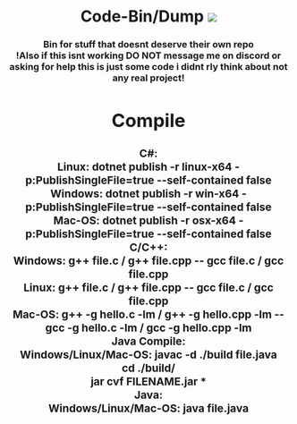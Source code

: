 <div align="center">
  <h1>Code-Bin/Dump</h>
  <img src="https://komarev.com/ghpvc/?username=1890&label=views&style=flat-square"><br>
  <h3>Bin for stuff that doesnt deserve their own repo<br>
  !Also if this isnt working DO NOT message me on discord or asking for help this is just some code i didnt rly think about not any real project!
    
<div align="center">
  <h1>Compile</h>
  <h3>C#:
      <br>Linux: dotnet publish -r linux-x64 -p:PublishSingleFile=true --self-contained false
      <br>Windows: dotnet publish -r win-x64 -p:PublishSingleFile=true --self-contained false
      <br>Mac-OS: dotnet publish -r osx-x64 -p:PublishSingleFile=true --self-contained false
  <br>
  C/C++:
      <br>Windows: g++ file.c / g++ file.cpp   --   gcc file.c / gcc file.cpp
      <br>Linux: g++ file.c / g++ file.cpp   --   gcc file.c / gcc file.cpp
      <br>Mac-OS: g++ -g hello.c -lm / g++ -g hello.cpp -lm   --   gcc -g hello.c -lm / gcc -g hello.cpp -lm
  <br>
  Java Compile:
      <br>Windows/Linux/Mac-OS: javac -d ./build file.java
      <br>                      cd ./build/
      <br>                      jar cvf FILENAME.jar *
  <br>
  Java:  
      <br>Windows/Linux/Mac-OS: java file.java
